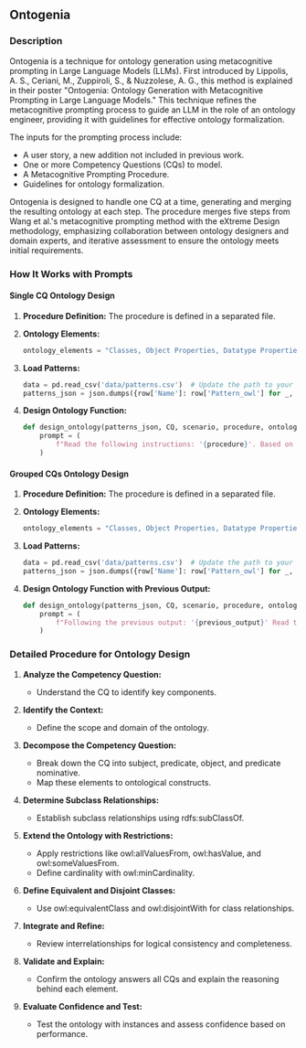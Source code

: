 
## Ontogenia
### Description

Ontogenia is a technique for ontology generation using metacognitive prompting in Large Language Models (LLMs). First introduced by Lippolis, A. S., Ceriani, M., Zuppiroli, S., & Nuzzolese, A. G., this method is explained in their poster "Ontogenia: Ontology Generation with Metacognitive Prompting in Large Language Models." This technique refines the metacognitive prompting process to guide an LLM in the role of an ontology engineer, providing it with guidelines for effective ontology formalization.

The inputs for the prompting process include:
- A user story, a new addition not included in previous work.
- One or more Competency Questions (CQs) to model.
- A Metacognitive Prompting Procedure.
- Guidelines for ontology formalization.

Ontogenia is designed to handle one CQ at a time, generating and merging the resulting ontology at each step. The procedure merges five steps from Wang et al.'s metacognitive prompting method with the eXtreme Design methodology, emphasizing collaboration between ontology designers and domain experts, and iterative assessment to ensure the ontology meets initial requirements.

### How It Works with Prompts

#### Single CQ Ontology Design

1. **Procedure Definition:**
   The procedure is defined in a separated file.

2. **Ontology Elements:**
    ```python
    ontology_elements = "Classes, Object Properties, Datatype Properties. Object properties need to have domain and range. All of them need to have an explanation in the rdfs:label. You also need to add restrictions, and subclasses for both classes and object properties when applicable."
    ```

3. **Load Patterns:**
    ```python
    data = pd.read_csv('data/patterns.csv')  # Update the path to your CSV file
    patterns_json = json.dumps({row['Name']: row['Pattern_owl'] for _, row in data.iterrows()})
    ```

4. **Design Ontology Function:**
    ```python
    def design_ontology(patterns_json, CQ, scenario, procedure, ontology_elements):
        prompt = (
            f"Read the following instructions: '{procedure}'. Based on the scenario: '{scenario}', design an ontology module that comprehensively answers the following competency question: '{CQ}'. You can use the following ontology design patterns in OWL format: {patterns_json}. Remember what are the ontology elements: {ontology_elements}. When you're done send me only the whole ontology you've designed in Turtle (.ttl) format, do not comment."
        )
    ```

#### Grouped CQs Ontology Design

1. **Procedure Definition:**
    The procedure is defined in a separated file.

2. **Ontology Elements:**
    ```python
    ontology_elements = "Classes, Object Properties, Datatype Properties. Object properties need to have domain and range. All of them need to have an explanation in the rdfs:label. You also need to add restrictions, and subclasses for both classes and object properties when applicable."
    ```

3. **Load Patterns:**
    ```python
    data = pd.read_csv('data/patterns.csv')  # Update the path to your CSV file
    patterns_json = json.dumps({row['Name']: row['Pattern_owl'] for _, row in data.iterrows()})
    ```

4. **Design Ontology Function with Previous Output:**
    ```python
    def design_ontology(patterns_json, CQ, scenario, procedure, ontology_elements, previous_output=""):
        prompt = (
            f"Following the previous output: '{previous_output}' Read the following instructions: '{procedure}'. Based on the scenario: '{scenario}', design an ontology module that comprehensively answers the following competency question: '{CQ}'. You can use the following ontology design patterns in OWL format: {patterns_json}. Remember what are the ontology elements: {ontology_elements}. When you're done send me only the whole ontology you've designed in Turtle (.ttl) format, do not comment."
        )
    ```

### Detailed Procedure for Ontology Design

1. **Analyze the Competency Question:**
    - Understand the CQ to identify key components.

2. **Identify the Context:**
    - Define the scope and domain of the ontology.

3. **Decompose the Competency Question:**
    - Break down the CQ into subject, predicate, object, and predicate nominative.
    - Map these elements to ontological constructs.

4. **Determine Subclass Relationships:**
    - Establish subclass relationships using rdfs:subClassOf.

5. **Extend the Ontology with Restrictions:**
    - Apply restrictions like owl:allValuesFrom, owl:hasValue, and owl:someValuesFrom.
    - Define cardinality with owl:minCardinality.

6. **Define Equivalent and Disjoint Classes:**
    - Use owl:equivalentClass and owl:disjointWith for class relationships.

7. **Integrate and Refine:**
    - Review interrelationships for logical consistency and completeness.

8. **Validate and Explain:**
    - Confirm the ontology answers all CQs and explain the reasoning behind each element.

9. **Evaluate Confidence and Test:**
    - Test the ontology with instances and assess confidence based on performance.
